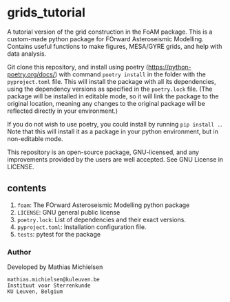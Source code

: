 # grids_tutorial

A tutorial version of the grid construction in the FoAM package.
This is a custom-made python package for FOrward Asteroseismic Modelling. Contains useful functions to make figures, MESA/GYRE grids, and help with data analysis.

Git clone this repository, and install using poetry (https://python-poetry.org/docs/) with command `poetry install` in the folder with the `pyproject.toml` file. This will install the package with all its dependencies, using the dependency versions as specified in the `poetry.lock` file. (The package will be installed in editable mode, so it will link the package to the original location, meaning any changes to the original package will be reflected directly in your environment.)

If you do not wish to use poetry, you could install by running `pip install .`. Note that this will install it as a package in your python environment, but in non-editable mode.

This repository is an open-source package, GNU-licensed, and any improvements provided by the users are well accepted. See GNU License in LICENSE.

## contents

1. `foam`: The FOrward Asteroseismic Modelling python package
2. `LICENSE`: GNU general public license
3. `poetry.lock`: List of dependencies and their exact versions.
4. `pyproject.toml`: Installation configuration file.
5. `tests`: pytest for the package

### Author
Developed by Mathias Michielsen
```
mathias.michielsen@kuleuven.be
Instituut voor Sterrenkunde
KU Leuven, Belgium
```

